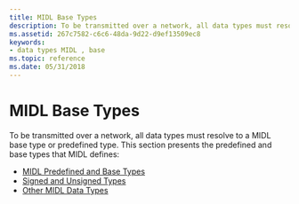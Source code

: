 ```yaml
---
title: MIDL Base Types
description: To be transmitted over a network, all data types must resolve to a MIDL base type or predefined type.
ms.assetid: 267c7582-c6c6-48da-9d22-d9ef13509ec8
keywords:
- data types MIDL , base
ms.topic: reference
ms.date: 05/31/2018
---
```


# MIDL Base Types

To be transmitted over a network, all data types must resolve to a MIDL base type or predefined type. This section presents the predefined and base types that MIDL defines:

-   [MIDL Predefined and Base Types](midl-predefined-and-base-types.md)
-   [Signed and Unsigned Types](signed-vs--unsigned-types.md)
-   [Other MIDL Data Types](other-midl-data-types.md)

 

 




